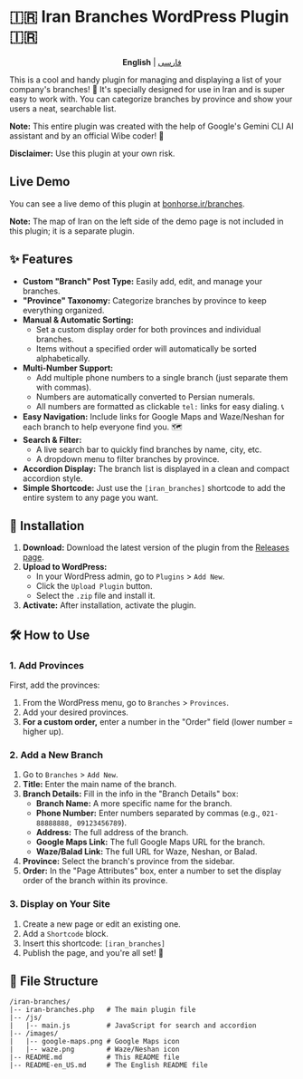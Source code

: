 
# 🇮🇷 Iran Branches WordPress Plugin 🇮🇷

<p align="center">
  <strong>English</strong> | <a href="README.md">فارسی</a>
</p>

This is a cool and handy plugin for managing and displaying a list of your company's branches! 🏢 It's specially designed for use in Iran and is super easy to work with. You can categorize branches by province and show your users a neat, searchable list.

**Note:** This entire plugin was created with the help of Google's Gemini CLI AI assistant and by an official Wibe coder! 🤖

**Disclaimer:** Use this plugin at your own risk.

##  Live Demo

You can see a live demo of this plugin at [bonhorse.ir/branches](https://bonhorse.ir/branches/).

**Note:** The map of Iran on the left side of the demo page is not included in this plugin; it is a separate plugin.

## ✨ Features

*   **Custom "Branch" Post Type:** Easily add, edit, and manage your branches.
*   **"Province" Taxonomy:** Categorize branches by province to keep everything organized.
*   **Manual & Automatic Sorting:**
    *   Set a custom display order for both provinces and individual branches.
    *   Items without a specified order will automatically be sorted alphabetically.
*   **Multi-Number Support:**
    *   Add multiple phone numbers to a single branch (just separate them with commas).
    *   Numbers are automatically converted to Persian numerals.
    *   All numbers are formatted as clickable `tel:` links for easy dialing. 📞
*   **Easy Navigation:** Include links for Google Maps and Waze/Neshan for each branch to help everyone find you. 🗺️
*   **Search & Filter:**
    *   A live search bar to quickly find branches by name, city, etc.
    *   A dropdown menu to filter branches by province.
*   **Accordion Display:** The branch list is displayed in a clean and compact accordion style.
*   **Simple Shortcode:** Just use the `[iran_branches]` shortcode to add the entire system to any page you want.

## 🚀 Installation

1.  **Download:** Download the latest version of the plugin from the [Releases page](https://github.com/0xSYJiK/iran-branches-wordpress-plugin/releases).
2.  **Upload to WordPress:**
    *   In your WordPress admin, go to `Plugins` > `Add New`.
    *   Click the `Upload Plugin` button.
    *   Select the `.zip` file and install it.
3.  **Activate:** After installation, activate the plugin.

## 🛠️ How to Use

### 1. Add Provinces

First, add the provinces:

1.  From the WordPress menu, go to `Branches` > `Provinces`.
2.  Add your desired provinces.
3.  **For a custom order,** enter a number in the "Order" field (lower number = higher up).

### 2. Add a New Branch

1.  Go to `Branches` > `Add New`.
2.  **Title:** Enter the main name of the branch.
3.  **Branch Details:** Fill in the info in the "Branch Details" box:
    *   **Branch Name:** A more specific name for the branch.
    *   **Phone Number:** Enter numbers separated by commas (e.g., `021-88888888, 09123456789`).
    *   **Address:** The full address of the branch.
    *   **Google Maps Link:** The full Google Maps URL for the branch.
    *   **Waze/Balad Link:** The full URL for Waze, Neshan, or Balad.
4.  **Province:** Select the branch's province from the sidebar.
5.  **Order:** In the "Page Attributes" box, enter a number to set the display order of the branch within its province.

### 3. Display on Your Site

1.  Create a new page or edit an existing one.
2.  Add a `Shortcode` block.
3.  Insert this shortcode: `[iran_branches]`
4.  Publish the page, and you're all set! 🎉

## 📂 File Structure

```
/iran-branches/
|-- iran-branches.php   # The main plugin file
|-- /js/
|   |-- main.js         # JavaScript for search and accordion
|-- /images/
|   |-- google-maps.png # Google Maps icon
|   |-- waze.png        # Waze/Neshan icon
|-- README.md           # This README file
|-- README-en_US.md     # The English README file
```
